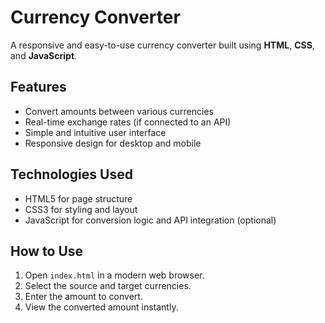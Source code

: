 # Currency Converter
A responsive and easy-to-use currency converter built using **HTML**, **CSS**, and **JavaScript**.

## Features
- Convert amounts between various currencies
- Real-time exchange rates (if connected to an API)
- Simple and intuitive user interface
- Responsive design for desktop and mobile

## Technologies Used
- HTML5 for page structure
- CSS3 for styling and layout
- JavaScript for conversion logic and API integration (optional)

## How to Use
1. Open `index.html` in a modern web browser.
2. Select the source and target currencies.
3. Enter the amount to convert.
4. View the converted amount instantly.


